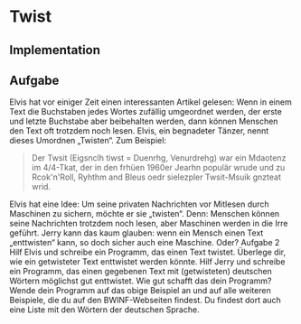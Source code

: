 # Twist


## Implementation


## Aufgabe
Elvis hat vor einiger Zeit einen interessanten Artikel 
gelesen: Wenn in einem Text die Buchstaben jedes 
Wortes zufällig umgeordnet werden, der erste und 
letzte Buchstabe aber beibehalten werden, dann 
können Menschen den Text oft trotzdem noch 
lesen. Elvis, ein begnadeter Tänzer, nennt dieses 
Umordnen „Twisten“. Zum Beispiel: 

> Der Twsit 
> (Eigsnclh tiwst = Duenrhg, Venurdrehg) 
> war ein Mdaotenz im 4/4-Tkat, 
> der in den frhüen 1960er Jearhn populär 
> wrude und zu 
> Rcok'n'Roll, Ryhthm and Bleus oedr sielezpler 
> Twsit-Msuik gnzteat wrid.

Elvis hat eine Idee: Um seine privaten Nachrichten 
vor Mitlesen durch Maschinen zu sichern, möchte 
er sie „twisten“. Denn: Menschen können seine 
Nachrichten trotzdem noch lesen, aber Maschinen 
werden in die Irre geführt. 
Jerry kann das kaum glauben: wenn ein Mensch 
einen Text „enttwisten“ kann, so doch sicher auch 
eine Maschine. Oder? 
Aufgabe 2 
Hilf Elvis und schreibe ein Programm, das einen 
Text twistet. 
Überlege dir, wie ein getwisteter Text 
enttwistet werden könnte. Hilf Jerry und 
schreibe ein Programm, das einen gegebenen 
Text mit (getwisteten) deutschen Wörtern 
möglichst gut enttwistet. Wie gut schafft 
das dein Programm? 
Wende dein Programm auf das obige Beispiel an 
und auf alle weiteren Beispiele, die du auf den 
BWINF-Webseiten
 findest. Du findest dort auch 
eine Liste mit den Wörtern der deutschen Sprache.
